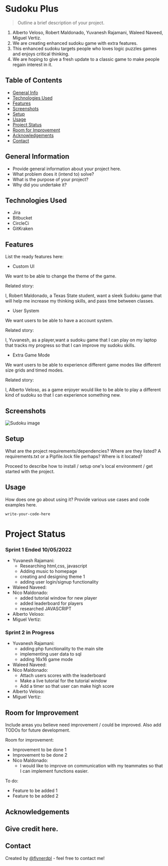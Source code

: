 # Sudoku Plus
> Outline a brief description of your project.

1. Alberto Veloso, Robert Maldonado, Yuvanesh Rajamani, Waleed Naveed, Miguel Vertiz.
2. We are creating enhanced sudoku game with extra features.
3. This enhanced sudoku targets people who loves logic puzzles games and enjoys critical thinking.
4. We are hoping to give a fresh update to a classic game to make people regain interest in it.

## Table of Contents
* [General Info](#general-information)
* [Technologies Used](#technologies-used)
* [Features](#features)
* [Screenshots](#screenshots)
* [Setup](#setup)
* [Usage](#usage)
* [Project Status](#project-status)
* [Room for Improvement](#room-for-improvement)
* [Acknowledgements](#acknowledgements)
* [Contact](#contact)
<!-- * [License](#license) -->


## General Information
- Provide general information about your project here.
- What problem does it (intend to) solve?
- What is the purpose of your project?
- Why did you undertake it?
<!-- You don't have to answer all the questions - just the ones relevant to your project. -->


## Technologies Used

- Jira
- Bitbucket
- CircleCi
- GitKraken

## Features
List the ready features here:

- Custom UI

We want to be able to change the theme of the game.

Related story:

I, Robert Maldonado, a Texas State student, want a sleek Sudoku game that will help me increase my thinking skills, and pass time between classes.

- User System 

We want users to be able to have a account system.

Related story:

I, Yuvanesh, as a player,want a sudoku game that I can play on my laptop that tracks my progress so that I can improve my sudoku skills.


- Extra Game Mode

We want users to be able to experience different game modes like different size grids and timed modes.

Related story:

I, Alberto Veloso, as a game enjoyer would like to be able to play a different kind of sudoku so that I can experience something new.




## Screenshots

![Sudoku image](https://upload.wikimedia.org/wikipedia/commons/f/ff/Sudoku-by-L2G-20050714.svg)




## Setup
What are the project requirements/dependencies? Where are they listed? A requirements.txt or a Pipfile.lock file perhaps? Where is it located?

Proceed to describe how to install / setup one's local environment / get started with the project.


## Usage
How does one go about using it?
Provide various use cases and code examples here.

`write-your-code-here`

# Project Status
### Sprint 1 Ended 10/05/2022

- Yuvanesh Rajamani: 
    * Researching html,css, javascript
    * Adding music to homepage
    * creating and designing theme 1
    * adding user login/signup functionality
- Waleed Naveed:
- Nico Maldonado:
    * added tutorial window for new player
    * added leaderboard for players
    * researched JAVASCRIPT
- Alberto Veloso:
- Miguel Vertiz:

### Sprint 2 in Progress

- Yuvanesh Rajamani: 
    * adding php functionality to the main site
    * implementing user data to sql
    * adding 16x16 game mode
- Waleed Naveed:
- Nico Maldonado:
    * Attach users scores with the leaderboard
    * Make a live tutorial for the tutorial window
    * Add a timer so that user can make high score
- Alberto Veloso:
- Miguel Vertiz:



## Room for Improvement
Include areas you believe need improvement / could be improved. Also add TODOs for future development.

Room for improvement:
- Improvement to be done 1
- Improvement to be done 2
- Nico Maldonado: 
    * I would like to improve on communication with my teammates so that I can implement functions easier.

To do:
- Feature to be added 1
- Feature to be added 2


## Acknowledgements
Give credit here.
-


## Contact
Created by [@flynerdpl](https://www.flynerd.pl/) - feel free to contact me!


<!-- Optional -->
<!-- ## License -->
<!-- This project is open source and available under the [... License](). -->

<!-- You don't have to include all sections - just the one's relevant to your project -->
